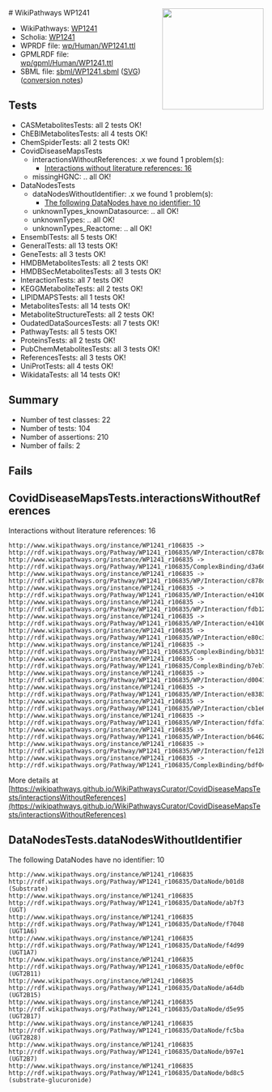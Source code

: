 <img style="float: right; width: 200px" src="../logo.png" />
# WikiPathways WP1241

* WikiPathways: [WP1241](https://identifiers.org/wikipathways:WP1241)
* Scholia: [WP1241](https://scholia.toolforge.org/wikipathways/WP1241)
* WPRDF file: [wp/Human/WP1241.ttl](../wp/Human/WP1241.ttl)
* GPMLRDF file: [wp/gpml/Human/WP1241.ttl](../wp/gpml/Human/WP1241.ttl)
* SBML file: [sbml/WP1241.sbml](../sbml/WP1241.sbml) ([SVG](../sbml/WP1241.svg)) ([conversion notes](../sbml/WP1241.txt))

## Tests
* CASMetabolitesTests: all 2 tests OK!
* ChEBIMetabolitesTests: all 4 tests OK!
* ChemSpiderTests: all 2 tests OK!
* CovidDiseaseMapsTests
    * interactionsWithoutReferences: .x we found 1 problem(s):
        * [Interactions without literature references: 16](#9701cce7)
    * missingHGNC: .. all OK!
* DataNodesTests
    * dataNodesWithoutIdentifier: .x we found 1 problem(s):
        * [The following DataNodes have no identifier: 10](#8792c490)
    * unknownTypes_knownDatasource: .. all OK!
    * unknownTypes: .. all OK!
    * unknownTypes_Reactome: .. all OK!
* EnsemblTests: all 5 tests OK!
* GeneralTests: all 13 tests OK!
* GeneTests: all 3 tests OK!
* HMDBMetabolitesTests: all 2 tests OK!
* HMDBSecMetabolitesTests: all 3 tests OK!
* InteractionTests: all 7 tests OK!
* KEGGMetaboliteTests: all 2 tests OK!
* LIPIDMAPSTests: all 1 tests OK!
* MetabolitesTests: all 14 tests OK!
* MetaboliteStructureTests: all 2 tests OK!
* OudatedDataSourcesTests: all 7 tests OK!
* PathwayTests: all 5 tests OK!
* ProteinsTests: all 2 tests OK!
* PubChemMetabolitesTests: all 3 tests OK!
* ReferencesTests: all 3 tests OK!
* UniProtTests: all 4 tests OK!
* WikidataTests: all 14 tests OK!


## Summary

* Number of test classes: 22
* Number of tests: 104
* Number of assertions: 210
* Number of fails: 2

## Fails

<a name="9701cce7" />

## CovidDiseaseMapsTests.interactionsWithoutReferences

Interactions without literature references: 16
```
http://www.wikipathways.org/instance/WP1241_r106835 -> http://rdf.wikipathways.org/Pathway/WP1241_r106835/WP/Interaction/c878d_1
http://www.wikipathways.org/instance/WP1241_r106835 -> http://rdf.wikipathways.org/Pathway/WP1241_r106835/ComplexBinding/d3a66
http://www.wikipathways.org/instance/WP1241_r106835 -> http://rdf.wikipathways.org/Pathway/WP1241_r106835/WP/Interaction/c878d_2
http://www.wikipathways.org/instance/WP1241_r106835 -> http://rdf.wikipathways.org/Pathway/WP1241_r106835/WP/Interaction/e4100_1
http://www.wikipathways.org/instance/WP1241_r106835 -> http://rdf.wikipathways.org/Pathway/WP1241_r106835/WP/Interaction/fdb12
http://www.wikipathways.org/instance/WP1241_r106835 -> http://rdf.wikipathways.org/Pathway/WP1241_r106835/WP/Interaction/e4100_2
http://www.wikipathways.org/instance/WP1241_r106835 -> http://rdf.wikipathways.org/Pathway/WP1241_r106835/WP/Interaction/e80c3
http://www.wikipathways.org/instance/WP1241_r106835 -> http://rdf.wikipathways.org/Pathway/WP1241_r106835/ComplexBinding/bb315
http://www.wikipathways.org/instance/WP1241_r106835 -> http://rdf.wikipathways.org/Pathway/WP1241_r106835/ComplexBinding/b7eb7
http://www.wikipathways.org/instance/WP1241_r106835 -> http://rdf.wikipathways.org/Pathway/WP1241_r106835/WP/Interaction/d0041
http://www.wikipathways.org/instance/WP1241_r106835 -> http://rdf.wikipathways.org/Pathway/WP1241_r106835/WP/Interaction/e8383
http://www.wikipathways.org/instance/WP1241_r106835 -> http://rdf.wikipathways.org/Pathway/WP1241_r106835/WP/Interaction/cb1e6
http://www.wikipathways.org/instance/WP1241_r106835 -> http://rdf.wikipathways.org/Pathway/WP1241_r106835/WP/Interaction/fdfa1
http://www.wikipathways.org/instance/WP1241_r106835 -> http://rdf.wikipathways.org/Pathway/WP1241_r106835/WP/Interaction/b6462
http://www.wikipathways.org/instance/WP1241_r106835 -> http://rdf.wikipathways.org/Pathway/WP1241_r106835/WP/Interaction/fe12b
http://www.wikipathways.org/instance/WP1241_r106835 -> http://rdf.wikipathways.org/Pathway/WP1241_r106835/ComplexBinding/bdf04
```

More details at [https://wikipathways.github.io/WikiPathwaysCurator/CovidDiseaseMapsTests/interactionsWithoutReferences](https://wikipathways.github.io/WikiPathwaysCurator/CovidDiseaseMapsTests/interactionsWithoutReferences)

<a name="8792c490" />

## DataNodesTests.dataNodesWithoutIdentifier

The following DataNodes have no identifier: 10
```
http://www.wikipathways.org/instance/WP1241_r106835 http://rdf.wikipathways.org/Pathway/WP1241_r106835/DataNode/b01d8 (Substrate)
http://www.wikipathways.org/instance/WP1241_r106835 http://rdf.wikipathways.org/Pathway/WP1241_r106835/DataNode/ab7f3 (UGT)
http://www.wikipathways.org/instance/WP1241_r106835 http://rdf.wikipathways.org/Pathway/WP1241_r106835/DataNode/f7048 (UGT1A6)
http://www.wikipathways.org/instance/WP1241_r106835 http://rdf.wikipathways.org/Pathway/WP1241_r106835/DataNode/f4d99 (UGT1A7)
http://www.wikipathways.org/instance/WP1241_r106835 http://rdf.wikipathways.org/Pathway/WP1241_r106835/DataNode/e0f0c (UGT2B11)
http://www.wikipathways.org/instance/WP1241_r106835 http://rdf.wikipathways.org/Pathway/WP1241_r106835/DataNode/a64db (UGT2B15)
http://www.wikipathways.org/instance/WP1241_r106835 http://rdf.wikipathways.org/Pathway/WP1241_r106835/DataNode/d5e95 (UGT2B17)
http://www.wikipathways.org/instance/WP1241_r106835 http://rdf.wikipathways.org/Pathway/WP1241_r106835/DataNode/fc5ba (UGT2B28)
http://www.wikipathways.org/instance/WP1241_r106835 http://rdf.wikipathways.org/Pathway/WP1241_r106835/DataNode/b97e1 (UGT2B7)
http://www.wikipathways.org/instance/WP1241_r106835 http://rdf.wikipathways.org/Pathway/WP1241_r106835/DataNode/bd8c5 (substrate-glucuronide)
```

